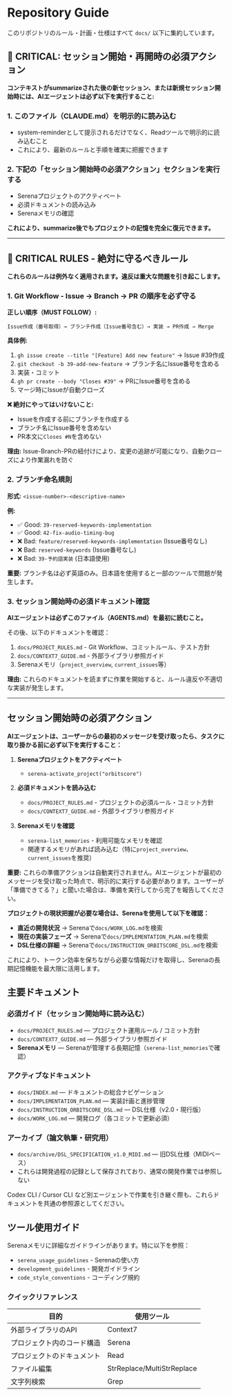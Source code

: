 # Repository Guide

このリポジトリのルール・計画・仕様はすべて `docs/` 以下に集約しています。

## 🚨 CRITICAL: セッション開始・再開時の必須アクション

**コンテキストがsummarizeされた後の新セッション、または新規セッション開始時には、AIエージェントは必ず以下を実行すること:**

### 1. このファイル（CLAUDE.md）を明示的に読み込む
- system-reminderとして提示されるだけでなく、Readツールで明示的に読み込むこと
- これにより、最新のルールと手順を確実に把握できます

### 2. 下記の「セッション開始時の必須アクション」セクションを実行する
- Serenaプロジェクトのアクティベート
- 必須ドキュメントの読み込み
- Serenaメモリの確認

**これにより、summarize後でもプロジェクトの記憶を完全に復元できます。**

---

## 🔴 CRITICAL RULES - 絶対に守るべきルール

**これらのルールは例外なく適用されます。違反は重大な問題を引き起こします。**

### 1. Git Workflow - Issue → Branch → PR の順序を必ず守る

**正しい順序（MUST FOLLOW）:**
```
Issue作成（番号取得）→ ブランチ作成（Issue番号含む）→ 実装 → PR作成 → Merge
```

**具体例:**
1. `gh issue create --title "[Feature] Add new feature"` → Issue #39作成
2. `git checkout -b 39-add-new-feature` → ブランチ名にIssue番号を含める
3. 実装・コミット
4. `gh pr create --body "Closes #39"` → PRにIssue番号を含める
5. マージ時にIssueが自動クローズ

**❌ 絶対にやってはいけないこと:**
- Issueを作成する前にブランチを作成する
- ブランチ名にIssue番号を含めない
- PR本文に`Closes #N`を含めない

**理由:** Issue-Branch-PRの紐付けにより、変更の追跡が可能になり、自動クローズにより作業漏れを防ぐ

### 2. ブランチ命名規則

**形式:** `<issue-number>-<descriptive-name>`

**例:**
- ✅ Good: `39-reserved-keywords-implementation`
- ✅ Good: `42-fix-audio-timing-bug`
- ❌ Bad: `feature/reserved-keywords-implementation` (Issue番号なし)
- ❌ Bad: `reserved-keywords` (Issue番号なし)
- ❌ Bad: `39-予約語実装` (日本語使用)

**重要:** ブランチ名は必ず英語のみ。日本語を使用すると一部のツールで問題が発生します。

### 3. セッション開始時の必須ドキュメント確認

**AIエージェントは必ずこのファイル（AGENTS.md）を最初に読むこと。**

その後、以下のドキュメントを確認：
1. `docs/PROJECT_RULES.md` - Git Workflow、コミットルール、テスト方針
2. `docs/CONTEXT7_GUIDE.md` - 外部ライブラリ参照ガイド
3. Serenaメモリ（`project_overview`, `current_issues`等）

**理由:** これらのドキュメントを読まずに作業を開始すると、ルール違反や不適切な実装が発生します。

---

## セッション開始時の必須アクション

**AIエージェントは、ユーザーからの最初のメッセージを受け取ったら、タスクに取り掛かる前に必ず以下を実行すること：**

1. **Serenaプロジェクトをアクティベート**
   - `serena-activate_project("orbitscore")`

2. **必須ドキュメントを読み込む**
   - `docs/PROJECT_RULES.md` - プロジェクトの必須ルール・コミット方針
   - `docs/CONTEXT7_GUIDE.md` - 外部ライブラリ参照ガイド

3. **Serenaメモリを確認**
   - `serena-list_memories` - 利用可能なメモリを確認
   - 関連するメモリがあれば読み込む（特に`project_overview`、`current_issues`を推奨）

**重要:** これらの準備アクションは自動実行されません。AIエージェントが最初のメッセージを受け取った時点で、明示的に実行する必要があります。ユーザーが「準備できてる？」と聞いた場合は、準備を実行してから完了を報告してください。

**プロジェクトの現状把握が必要な場合は、Serenaを使用して以下を確認：**
- **直近の開発状況** → Serenaで`docs/WORK_LOG.md`を検索
- **現在の実装フェーズ** → Serenaで`docs/IMPLEMENTATION_PLAN.md`を検索
- **DSL仕様の詳細** → Serenaで`docs/INSTRUCTION_ORBITSCORE_DSL.md`を検索

これにより、トークン効率を保ちながら必要な情報だけを取得し、Serenaの長期記憶機能を最大限に活用します。

## 主要ドキュメント

### 必須ガイド（セッション開始時に読み込む）
- `docs/PROJECT_RULES.md` — プロジェクト運用ルール / コミット方針
- `docs/CONTEXT7_GUIDE.md` — 外部ライブラリ参照ガイド
- **Serenaメモリ** — Serenaが管理する長期記憶（`serena-list_memories`で確認）

### アクティブなドキュメント
- `docs/INDEX.md` — ドキュメントの総合ナビゲーション
- `docs/IMPLEMENTATION_PLAN.md` — 実装計画と進捗管理
- `docs/INSTRUCTION_ORBITSCORE_DSL.md` — DSL仕様（v2.0・現行版）
- `docs/WORK_LOG.md` — 開発ログ（各コミットで更新必須）

### アーカイブ（論文執筆・研究用）
- `docs/archive/DSL_SPECIFICATION_v1.0_MIDI.md` — 旧DSL仕様（MIDIベース）
- これらは開発過程の記録として保存されており、通常の開発作業では参照しない

Codex CLI / Cursor CLI など別エージェントで作業を引き継ぐ際も、これらドキュメントを共通の参照源としてください。

## ツール使用ガイド

Serenaメモリに詳細なガイドラインがあります。特に以下を参照：
- `serena_usage_guidelines` - Serenaの使い方
- `development_guidelines` - 開発ガイドライン
- `code_style_conventions` - コーディング規約

### クイックリファレンス

| 目的 | 使用ツール |
|------|-----------|
| 外部ライブラリのAPI | Context7 |
| プロジェクト内のコード構造 | Serena |
| プロジェクトのドキュメント | Read |
| ファイル編集 | StrReplace/MultiStrReplace |
| 文字列検索 | Grep |